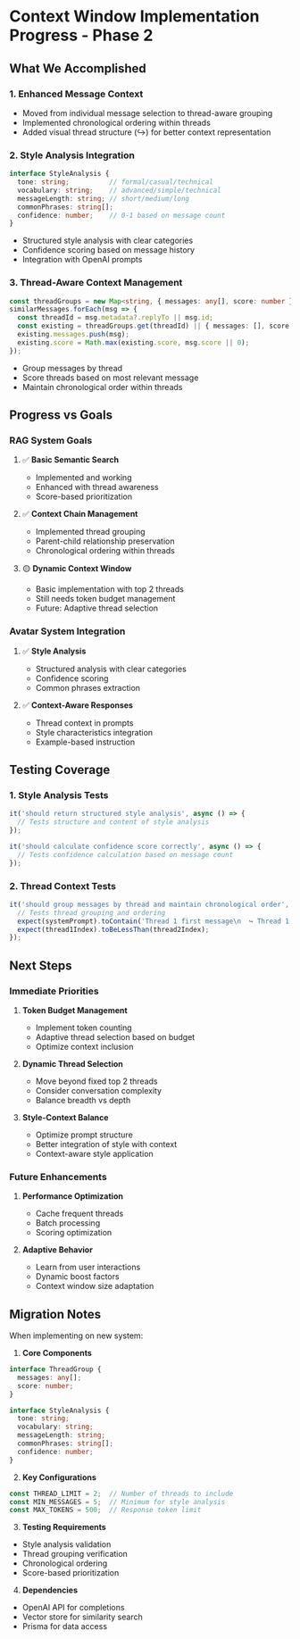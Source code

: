 # Context Window Implementation Progress - Phase 2

## What We Accomplished

### 1. Enhanced Message Context
- Moved from individual message selection to thread-aware grouping
- Implemented chronological ordering within threads
- Added visual thread structure (↪) for better context representation

### 2. Style Analysis Integration
```typescript
interface StyleAnalysis {
  tone: string;          // formal/casual/technical
  vocabulary: string;    // advanced/simple/technical
  messageLength: string; // short/medium/long
  commonPhrases: string[];
  confidence: number;    // 0-1 based on message count
}
```
- Structured style analysis with clear categories
- Confidence scoring based on message history
- Integration with OpenAI prompts

### 3. Thread-Aware Context Management
```typescript
const threadGroups = new Map<string, { messages: any[], score: number }>();
similarMessages.forEach(msg => {
  const threadId = msg.metadata?.replyTo || msg.id;
  const existing = threadGroups.get(threadId) || { messages: [], score: 0 };
  existing.messages.push(msg);
  existing.score = Math.max(existing.score, msg.score || 0);
});
```
- Group messages by thread
- Score threads based on most relevant message
- Maintain chronological order within threads

## Progress vs Goals

### RAG System Goals
1. ✅ **Basic Semantic Search**
   - Implemented and working
   - Enhanced with thread awareness
   - Score-based prioritization

2. ✅ **Context Chain Management**
   - Implemented thread grouping
   - Parent-child relationship preservation
   - Chronological ordering within threads

3. 🟡 **Dynamic Context Window**
   - Basic implementation with top 2 threads
   - Still needs token budget management
   - Future: Adaptive thread selection

### Avatar System Integration
1. ✅ **Style Analysis**
   - Structured analysis with clear categories
   - Confidence scoring
   - Common phrases extraction

2. ✅ **Context-Aware Responses**
   - Thread context in prompts
   - Style characteristics integration
   - Example-based instruction

## Testing Coverage

### 1. Style Analysis Tests
```typescript
it('should return structured style analysis', async () => {
  // Tests structure and content of style analysis
});

it('should calculate confidence score correctly', async () => {
  // Tests confidence calculation based on message count
});
```

### 2. Thread Context Tests
```typescript
it('should group messages by thread and maintain chronological order', async () => {
  // Tests thread grouping and ordering
  expect(systemPrompt).toContain('Thread 1 first message\n  ↪ Thread 1 reply');
  expect(thread1Index).toBeLessThan(thread2Index);
});
```

## Next Steps

### Immediate Priorities
1. **Token Budget Management**
   - Implement token counting
   - Adaptive thread selection based on budget
   - Optimize context inclusion

2. **Dynamic Thread Selection**
   - Move beyond fixed top 2 threads
   - Consider conversation complexity
   - Balance breadth vs depth

3. **Style-Context Balance**
   - Optimize prompt structure
   - Better integration of style with context
   - Context-aware style application

### Future Enhancements
1. **Performance Optimization**
   - Cache frequent threads
   - Batch processing
   - Scoring optimization

2. **Adaptive Behavior**
   - Learn from user interactions
   - Dynamic boost factors
   - Context window size adaptation

## Migration Notes

When implementing on new system:

1. **Core Components**
```typescript
interface ThreadGroup {
  messages: any[];
  score: number;
}

interface StyleAnalysis {
  tone: string;
  vocabulary: string;
  messageLength: string;
  commonPhrases: string[];
  confidence: number;
}
```

2. **Key Configurations**
```typescript
const THREAD_LIMIT = 2;  // Number of threads to include
const MIN_MESSAGES = 5;  // Minimum for style analysis
const MAX_TOKENS = 500;  // Response token limit
```

3. **Testing Requirements**
- Style analysis validation
- Thread grouping verification
- Chronological ordering
- Score-based prioritization

4. **Dependencies**
- OpenAI API for completions
- Vector store for similarity search
- Prisma for data access 
